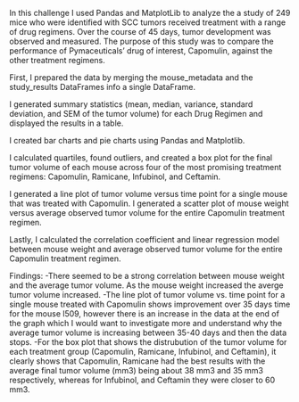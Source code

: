 In this challenge I used Pandas and MatplotLib to analyze the a study of 249 mice who were identified with SCC tumors received treatment with a range of drug regimens. Over the course of 45 days, tumor development was observed and measured. The purpose of this study was to compare the performance of Pymaceuticals’ drug of interest, Capomulin, against the other treatment regimens.

First, I prepared the data by merging the mouse_metadata and the study_results DataFrames info a single DataFrame.    

I generated summary statistics (mean, median, variance, standard deviation, and SEM of the tumor volume) for each Drug Regimen and displayed the results in a table.

I created bar charts and pie charts using Pandas and Matplotlib.

I calculated quartiles, found outliers, and created a box plot for the final tumor volume of each mouse across four of the most promising treatment regimens: Capomulin, Ramicane, Infubinol, and Ceftamin.
    
I generated a line plot of tumor volume versus time point for a single mouse that was treated with Capomulin. I generated a scatter plot of mouse weight versus average observed tumor volume for the entire Capomulin treatment regimen.

Lastly, I calculated the correlation coefficient and linear regression model between mouse weight and average observed tumor volume for the entire Capomulin treatment regimen. 

Findings:
-There seemed to be a strong correlation between mouse weight and the average tumor volume. As the mouse weight increased the averge tumor volume increased. 
-The line plot of tumor volume vs. time point for a single mouse treated with Capomulin shows improvement over 35 days time for the mouse l509, however there is an increase in the data at the end of the graph which I would want to investigate more and understand why the average tumor volume is increasing between 35-40 days and then the data stops.
-For the box plot that shows the distrubution of the tumor volume for each treatment group (Capomulin, Ramicane, Infubinol, and Ceftamin), it clearly shows that Capomulin, Ramicane had the best results with the average final tumor volume (mm3) being about 38 mm3 and 35 mm3 respectively, whereas for Infubinol, and Ceftamin they were closer to 60 mm3.
